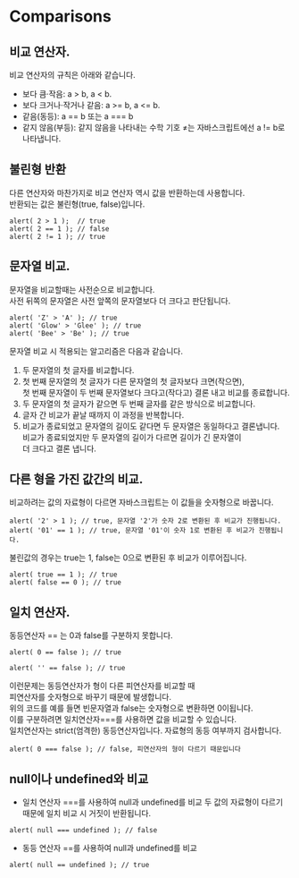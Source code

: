 # Comparisons  
## 비교 연산자.  
비교 연산자의 규칙은 아래와 같습니다.  
- 보다 큼·작음: a > b, a < b.
- 보다 크거나·작거나 같음: a >= b, a <= b.
- 같음(동등): a == b 또는 a === b
- 같지 않음(부등): 같지 않음을 나타내는 수학 기호 ≠는 자바스크립트에선 a != b로 나타냅니다.   
## 불린형 반환  
다른 연산자와 마찬가지로 비교 연산자 역시 값을 반환하는데 사용합니다.  
반환되는 값은 불린형(true, false)입니다.  
````
alert( 2 > 1 );  // true
alert( 2 == 1 ); // false
alert( 2 != 1 ); // true
````
## 문자열 비교. 
문자열을 비교할때는 사전순으로 비교합니다.  
사전 뒤쪽의 문자열은 사전 앞쪽의 문자열보다 더 크다고 판단됩니다.  
````
alert( 'Z' > 'A' ); // true
alert( 'Glow' > 'Glee' ); // true
alert( 'Bee' > 'Be' ); // true
````
문자열 비교 시 적용되는 알고리즘은 다음과 같습니다.  

1. 두 문자열의 첫 글자를 비교합니다.  
2. 첫 번째 문자열의 첫 글자가 다른 문자열의 첫 글자보다 크면(작으면),    
첫 번째 문자열이 두 번째 문자열보다 크다고(작다고) 결론 내고 비교를 종료합니다.  
3. 두 문자열의 첫 글자가 같으면 두 번째 글자를 같은 방식으로 비교합니다.  
4. 글자 간 비교가 끝날 때까지 이 과정을 반복합니다.  
5. 비교가 종료되었고 문자열의 길이도 같다면 두 문자열은 동일하다고 결론냅니다.   
비교가 종료되었지만 두 문자열의 길이가 다르면 길이가 긴 문자열이   
더 크다고 결론 냅니다.  
## 다른 형을 가진 값간의 비교.    
비교하려는 값의 자료형이 다르면 자바스크립트는 이 값들을 숫자형으로 바꿉니다.  
````
alert( '2' > 1 ); // true, 문자열 '2'가 숫자 2로 변환된 후 비교가 진행됩니다.
alert( '01' == 1 ); // true, 문자열 '01'이 숫자 1로 변환된 후 비교가 진행됩니다.
````
불린값의 경우는 true는 1, false는 0으로 변환된 후 비교가 이루어집니다.   
````
alert( true == 1 ); // true
alert( false == 0 ); // true
````

## 일치 연산자.  
동등연산자 == 는 0과 false를 구분하지 못합니다.  
````
alert( 0 == false ); // true

alert( '' == false ); // true
````
이런문제는 동등연산자가 형이 다른 피연산자를 비교할 때   
피연산자를 숫자형으로 바꾸기 때문에 발생합니다.   
위의 코드를 예를 들면 빈문자열과 false는 숫자형으로 변환하면 0이됩니다.  
이를 구분하려면 일치연산자===를 사용하면 값을 비교할 수 있습니다.  
일치연산자는 strict(엄격한) 동등연산자입니다.  자료형의 동등 여부까지 검사합니다.  
````
alert( 0 === false ); // false, 피연산자의 형이 다르기 때문입니다
````

## null이나 undefined와 비교  
- 일치 연산자 ===를 사용하여 null과 undefined를 비교
두 값의 자료형이 다르기 때문에 일치 비교 시 거짓이 반환됩니다.
````
alert( null === undefined ); // false
````

- 동등 연산자 ==를 사용하여 null과 undefined를 비교  
````
alert( null == undefined ); // true
````

